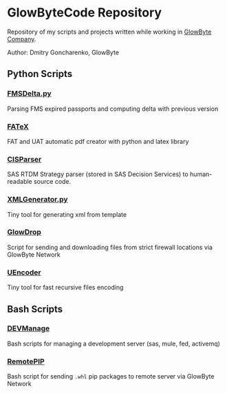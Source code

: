 # GlowByteCode Repository

Repository of my scripts and projects written while working in [GlowByte Company](http://gbconsulting.ru/en/).

Author: Dmitry Goncharenko, GlowByte
## Python Scripts
### [FMSDelta.py](./FMSDelta)
Parsing FMS expired passports and computing delta with previous version 

### [FATeX](./FATeX)
FAT and UAT automatic pdf creator with python and latex library

### [CISParser](./CISParser)
SAS RTDM Strategy parser (stored in SAS Decision Services) to human-readable source code.

### [XMLGenerator.py](./XMLGenerator)
Tiny tool for generating xml from template

### [GlowDrop](./GlowDrop)
Script for sending and downloading files from strict firewall locations via GlowByte Network

### [UEncoder](./UEncoder)
Tiny tool for fast recursive files encoding

## Bash Scripts
### [DEVManage](./DEVManage)
Bash scripts for managing a development server (sas, mule, fed, activemq)

### [RemotePIP](./RemotePIP)
Bash script for sending `.whl` pip packages to remote server via GlowByte Network 
